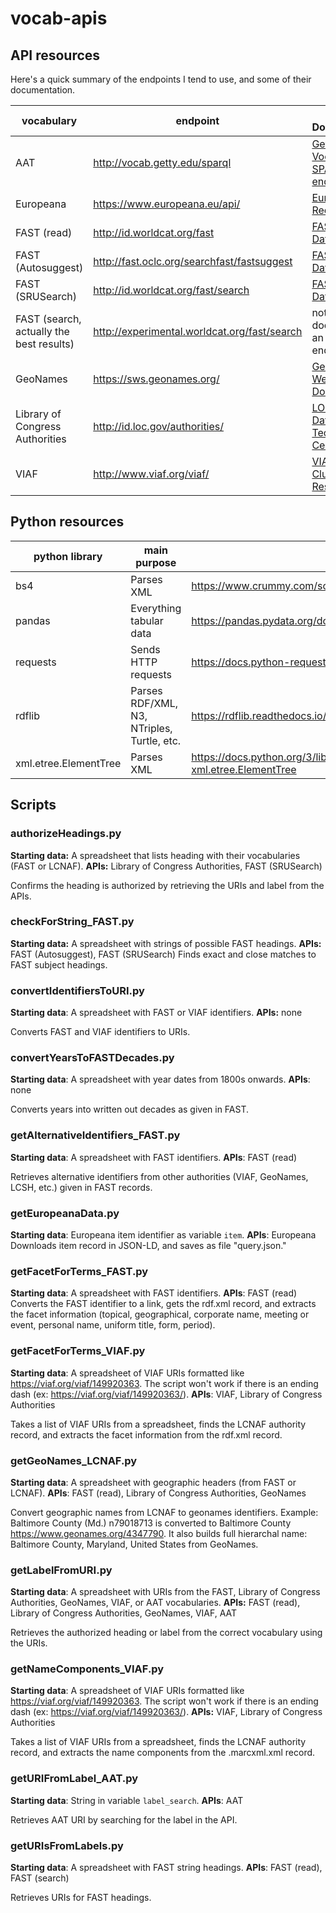 # vocab-apis

## API resources

Here's a quick summary of the endpoints I tend to use, and some of their documentation. 

| vocabulary                               | endpoint                                     | API Documentation                                            |
| ---------------------------------------- | -------------------------------------------- | ------------------------------------------------------------ |
| AAT                                      | http://vocab.getty.edu/sparql                | [Getty Vocabularies: SPARQL endpoint](http://vocab.getty.edu/) |
| Europeana                                | https://www.europeana.eu/api/                | [Europeana Record API](https://pro.europeana.eu/page/record) |
| FAST (read)                              | http://id.worldcat.org/fast                  | [FAST Linked Data API](https://www.oclc.org/developer/develop/web-services/fast-api/linked-data.en.html) |
| FAST (Autosuggest)                       | http://fast.oclc.org/searchfast/fastsuggest  | [FAST Linked Data API](https://www.oclc.org/developer/develop/web-services/fast-api/linked-data.en.html) |
| FAST (SRUSearch)                         | http://id.worldcat.org/fast/search           | [FAST Linked Data API](https://www.oclc.org/developer/develop/web-services/fast-api/linked-data.en.html) |
| FAST (search, actually the best results) | http://experimental.worldcat.org/fast/search | not documented as an official endpoint idk? |
| GeoNames                                 | https://sws.geonames.org/                    | [GeoNames Web Services Documentation](http://www.geonames.org/export/) |
| Library of Congress Authorities          | http://id.loc.gov/authorities/               | [LOC Linked Data Service: Technical Center](https://id.loc.gov/techcenter/) |
| VIAF                                     | http://www.viaf.org/viaf/                    | [VIAF Authority Cluster Resource](https://www.oclc.org/developer/develop/web-services/viaf/authority-cluster.en.html) |



## Python resources

| python library        | main purpose                               | docs                                                         |
| --------------------- | ------------------------------------------ | ------------------------------------------------------------ |
| bs4                   | Parses  XML                                | https://www.crummy.com/software/BeautifulSoup/bs4/doc/       |
| pandas                | Everything tabular data                    | https://pandas.pydata.org/docs/user_guide/index.html         |
| requests              | Sends HTTP requests                        | https://docs.python-requests.org/en/master/                  |
| rdflib                | Parses RDF/XML, N3, NTriples, Turtle, etc. | https://rdflib.readthedocs.io/en/stable/index.html           |
| xml.etree.ElementTree | Parses XML                                 | https://docs.python.org/3/library/xml.etree.elementtree.html#module-xml.etree.ElementTree |



## Scripts

### authorizeHeadings.py
**Starting data:** A spreadsheet that lists heading with their vocabularies (FAST or LCNAF).
**APIs:** Library of Congress Authorities, FAST (SRUSearch)

Confirms the heading is authorized by retrieving the URIs and label from the APIs.

### checkForString_FAST.py

**Starting data:** A spreadsheet with strings of possible FAST headings.
**APIs:** FAST (Autosuggest), FAST (SRUSearch)
Finds exact and close matches to FAST subject headings.

### convertIdentifiersToURI.py
**Starting data**: A spreadsheet with FAST or VIAF identifiers.
**APIs:** none

Converts FAST and VIAF identifiers to URIs.

### convertYearsToFASTDecades.py
**Starting data**: A spreadsheet with year dates from 1800s onwards.
**APIs**: none

Converts years into written out decades as given in FAST.

### getAlternativeIdentifiers_FAST.py
**Starting data**: A spreadsheet with FAST identifiers.
**APIs**: FAST (read)

Retrieves alternative identifiers from other authorities (VIAF, GeoNames, LCSH, etc.) given in FAST records.

### getEuropeanaData.py
**Starting data**: Europeana item identifier as variable `item`.
**APIs**: Europeana
Downloads item record in JSON-LD, and saves as file "query.json."

### getFacetForTerms_FAST.py
**Starting data**: A spreadsheet with FAST identifiers.
**APIs**: FAST (read)
Converts the FAST identifier to a link, gets the rdf.xml record, and extracts the facet information (topical, geographical, corporate name, meeting or event, personal name, uniform title, form, period).

### getFacetForTerms_VIAF.py
**Starting data**: A spreadsheet of VIAF URIs formatted like https://viaf.org/viaf/149920363. The script won't work if there is an ending dash (ex: https://viaf.org/viaf/149920363/).
**APIs**: VIAF, Library of Congress Authorities

Takes a list of VIAF URIs from a spreadsheet, finds the LCNAF authority record, and extracts the facet information from the rdf.xml record. 

### getGeoNames_LCNAF.py
 **Starting data**: A spreadsheet with geographic headers (from FAST or LCNAF).
**APIs**: FAST (read), Library of Congress Authorities, GeoNames

Convert geographic names from LCNAF to geonames identifiers. Example: Baltimore County (Md.) n79018713 is converted to Baltimore County https://www.geonames.org/4347790. It also builds full hierarchal name: Baltimore County, Maryland, United States from GeoNames.

### getLabelFromURI.py
**Starting data**: A spreadsheet with URIs from the FAST, Library of Congress Authorities, GeoNames, VIAF, or AAT vocabularies.
**APIs:** FAST (read), Library of Congress Authorities, GeoNames, VIAF, AAT

Retrieves the authorized heading or label from the correct vocabulary using the URIs.

### getNameComponents_VIAF.py
**Starting data**: A spreadsheet of VIAF URIs formatted like https://viaf.org/viaf/149920363. The script won't work if there is an ending dash (ex: https://viaf.org/viaf/149920363/).
**APIs:** VIAF, Library of Congress Authorities

Takes a list of VIAF URIs from a spreadsheet, finds the LCNAF authority record, and extracts the name components from the .marcxml.xml record.

### getURIFromLabel_AAT.py
**Starting data**: String in variable `label_search`.
**APIs**: AAT

Retrieves AAT URI by searching for the label in the API.

### getURIsFromLabels.py
**Starting data**: A spreadsheet with FAST string headings.
**APIs**: FAST (read), FAST (search)

Retrieves URIs for FAST headings.
